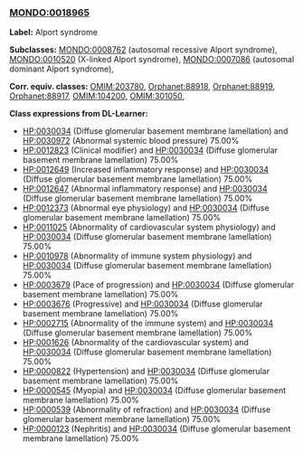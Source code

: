 
### [MONDO:0018965](http://purl.obolibrary.org/obo/MONDO_0018965)
**Label:** Alport syndrome

**Subclasses:** [MONDO:0008762](http://purl.obolibrary.org/obo/MONDO_0008762) (autosomal recessive Alport syndrome), [MONDO:0010520](http://purl.obolibrary.org/obo/MONDO_0010520) (X-linked Alport syndrome), [MONDO:0007086](http://purl.obolibrary.org/obo/MONDO_0007086) (autosomal dominant Alport syndrome), 

**Corr. equiv. classes:** [OMIM:203780](http://purl.obolibrary.org/obo/OMIM_203780), [Orphanet:88918](http://www.orpha.net/ORDO/Orphanet_88918), [Orphanet:88919](http://www.orpha.net/ORDO/Orphanet_88919), [Orphanet:88917](http://www.orpha.net/ORDO/Orphanet_88917), [OMIM:104200](http://purl.obolibrary.org/obo/OMIM_104200), [OMIM:301050](http://purl.obolibrary.org/obo/OMIM_301050), 

**Class expressions from DL-Learner:**

- [HP:0030034](http://purl.obolibrary.org/obo/HP_0030034) (Diffuse glomerular basement membrane lamellation) and [HP:0030972](http://purl.obolibrary.org/obo/HP_0030972) (Abnormal systemic blood pressure) 75.00%
- [HP:0012823](http://purl.obolibrary.org/obo/HP_0012823) (Clinical modifier) and [HP:0030034](http://purl.obolibrary.org/obo/HP_0030034) (Diffuse glomerular basement membrane lamellation) 75.00%
- [HP:0012649](http://purl.obolibrary.org/obo/HP_0012649) (Increased inflammatory response) and [HP:0030034](http://purl.obolibrary.org/obo/HP_0030034) (Diffuse glomerular basement membrane lamellation) 75.00%
- [HP:0012647](http://purl.obolibrary.org/obo/HP_0012647) (Abnormal inflammatory response) and [HP:0030034](http://purl.obolibrary.org/obo/HP_0030034) (Diffuse glomerular basement membrane lamellation) 75.00%
- [HP:0012373](http://purl.obolibrary.org/obo/HP_0012373) (Abnormal eye physiology) and [HP:0030034](http://purl.obolibrary.org/obo/HP_0030034) (Diffuse glomerular basement membrane lamellation) 75.00%
- [HP:0011025](http://purl.obolibrary.org/obo/HP_0011025) (Abnormality of cardiovascular system physiology) and [HP:0030034](http://purl.obolibrary.org/obo/HP_0030034) (Diffuse glomerular basement membrane lamellation) 75.00%
- [HP:0010978](http://purl.obolibrary.org/obo/HP_0010978) (Abnormality of immune system physiology) and [HP:0030034](http://purl.obolibrary.org/obo/HP_0030034) (Diffuse glomerular basement membrane lamellation) 75.00%
- [HP:0003679](http://purl.obolibrary.org/obo/HP_0003679) (Pace of progression) and [HP:0030034](http://purl.obolibrary.org/obo/HP_0030034) (Diffuse glomerular basement membrane lamellation) 75.00%
- [HP:0003676](http://purl.obolibrary.org/obo/HP_0003676) (Progressive) and [HP:0030034](http://purl.obolibrary.org/obo/HP_0030034) (Diffuse glomerular basement membrane lamellation) 75.00%
- [HP:0002715](http://purl.obolibrary.org/obo/HP_0002715) (Abnormality of the immune system) and [HP:0030034](http://purl.obolibrary.org/obo/HP_0030034) (Diffuse glomerular basement membrane lamellation) 75.00%
- [HP:0001626](http://purl.obolibrary.org/obo/HP_0001626) (Abnormality of the cardiovascular system) and [HP:0030034](http://purl.obolibrary.org/obo/HP_0030034) (Diffuse glomerular basement membrane lamellation) 75.00%
- [HP:0000822](http://purl.obolibrary.org/obo/HP_0000822) (Hypertension) and [HP:0030034](http://purl.obolibrary.org/obo/HP_0030034) (Diffuse glomerular basement membrane lamellation) 75.00%
- [HP:0000545](http://purl.obolibrary.org/obo/HP_0000545) (Myopia) and [HP:0030034](http://purl.obolibrary.org/obo/HP_0030034) (Diffuse glomerular basement membrane lamellation) 75.00%
- [HP:0000539](http://purl.obolibrary.org/obo/HP_0000539) (Abnormality of refraction) and [HP:0030034](http://purl.obolibrary.org/obo/HP_0030034) (Diffuse glomerular basement membrane lamellation) 75.00%
- [HP:0000123](http://purl.obolibrary.org/obo/HP_0000123) (Nephritis) and [HP:0030034](http://purl.obolibrary.org/obo/HP_0030034) (Diffuse glomerular basement membrane lamellation) 75.00%


